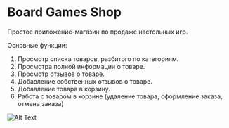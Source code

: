 # Board Games Shop

Простое приложение-магазин по продаже настольных игр.

Основные функции:
1.	Просмотр списка товаров, разбитого по категориям.
2.	Просмотра полной информации о товаре.
3.	Просмотр отзывов о товаре.
4.	Добавление собственных отзывов о товаре.
5.	Добавление товара в корзину.
6.	Работа с товаром в корзине (удаление товара, оформление заказа, отмена заказа)


![Alt Text](https://media.giphy.com/media/WDaPLv4RXuIOm7NHPl/giphy.gif)
